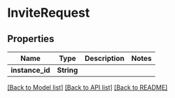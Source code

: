 # InviteRequest

## Properties

Name | Type | Description | Notes
------------ | ------------- | ------------- | -------------
**instance_id** | **String** |  | 

[[Back to Model list]](../README.md#documentation-for-models) [[Back to API list]](../README.md#documentation-for-api-endpoints) [[Back to README]](../README.md)


